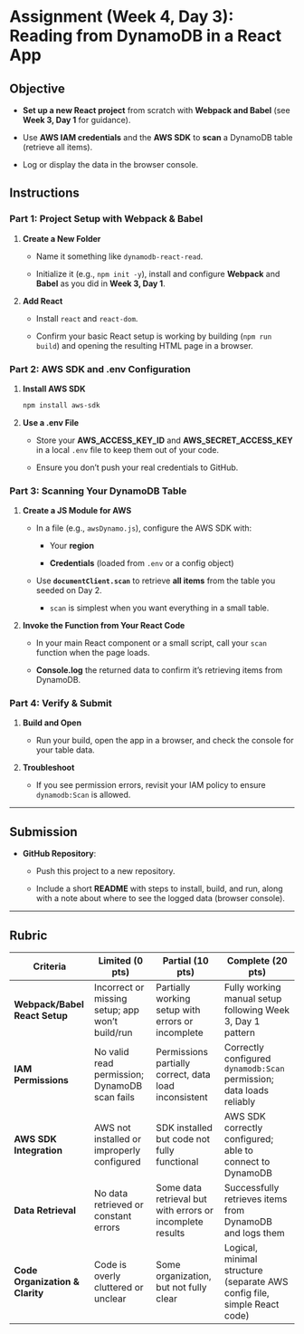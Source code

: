 # Assignment (Week 4, Day 3): Reading from DynamoDB in a React App

## Objective

- **Set up a new React project** from scratch with **Webpack and Babel** (see **Week 3, Day 1** for guidance).

- Use **AWS IAM credentials** and the **AWS SDK** to **scan** a DynamoDB table (retrieve all items).

- Log or display the data in the browser console.

## Instructions

### Part 1: Project Setup with Webpack & Babel

1. **Create a New Folder**

   - Name it something like `dynamodb-react-read`.

   - Initialize it (e.g., `npm init -y`), install and configure **Webpack** and **Babel** as you did in **Week 3, Day 1**.

2. **Add React**

   - Install `react` and `react-dom`.

   - Confirm your basic React setup is working by building (`npm run build`) and opening the resulting HTML page in a browser.

### Part 2: AWS SDK and .env Configuration

1. **Install AWS SDK**

   ```bash
   npm install aws-sdk
   ```

2. **Use a .env File**

   - Store your **AWS_ACCESS_KEY_ID** and **AWS_SECRET_ACCESS_KEY** in a local `.env` file to keep them out of your code.

   - Ensure you don’t push your real credentials to GitHub.

### Part 3: Scanning Your DynamoDB Table

1. **Create a JS Module for AWS**

   - In a file (e.g., `awsDynamo.js`), configure the AWS SDK with:

     - Your **region**

     - **Credentials** (loaded from `.env` or a config object)

   - Use **`documentClient.scan`** to retrieve **all items** from the table you seeded on Day 2.

     - `scan` is simplest when you want everything in a small table.

2. **Invoke the Function from Your React Code**

   - In your main React component or a small script, call your `scan` function when the page loads.

   - **Console.log** the returned data to confirm it’s retrieving items from DynamoDB.

### Part 4: Verify & Submit

1. **Build and Open**

   - Run your build, open the app in a browser, and check the console for your table data.

2. **Troubleshoot**

   - If you see permission errors, revisit your IAM policy to ensure `dynamodb:Scan` is allowed.

---

## Submission

- **GitHub Repository**:

  - Push this project to a new repository.

  - Include a short **README** with steps to install, build, and run, along with a note about where to see the logged data (browser console).

---

## Rubric

| Criteria                        | Limited (0 pts)                                 | Partial (10 pts)                                          | Complete (20 pts)                                                        |
| ------------------------------- | ----------------------------------------------- | --------------------------------------------------------- | ------------------------------------------------------------------------ |
| **Webpack/Babel React Setup**   | Incorrect or missing setup; app won’t build/run | Partially working setup with errors or incomplete         | Fully working manual setup following Week 3, Day 1 pattern               |
| **IAM Permissions**             | No valid read permission; DynamoDB scan fails   | Permissions partially correct, data load inconsistent     | Correctly configured `dynamodb:Scan` permission; data loads reliably     |
| **AWS SDK Integration**         | AWS not installed or improperly configured      | SDK installed but code not fully functional               | AWS SDK correctly configured; able to connect to DynamoDB                |
| **Data Retrieval**              | No data retrieved or constant errors            | Some data retrieval but with errors or incomplete results | Successfully retrieves items from DynamoDB and logs them                 |
| **Code Organization & Clarity** | Code is overly cluttered or unclear             | Some organization, but not fully clear                    | Logical, minimal structure (separate AWS config file, simple React code) |
